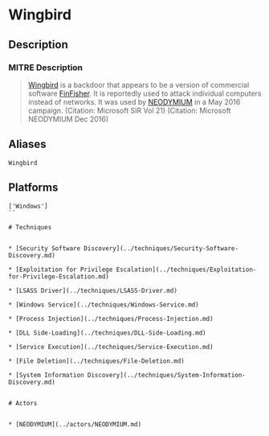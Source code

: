 
# Wingbird

## Description

### MITRE Description

> [Wingbird](https://attack.mitre.org/software/S0176) is a backdoor that appears to be a version of commercial software [FinFisher](https://attack.mitre.org/software/S0182). It is reportedly used to attack individual computers instead of networks. It was used by [NEODYMIUM](https://attack.mitre.org/groups/G0055) in a May 2016 campaign. (Citation: Microsoft SIR Vol 21) (Citation: Microsoft NEODYMIUM Dec 2016)

## Aliases

```
Wingbird
```

## Platforms

```
['Windows']
``

# Techniques


* [Security Software Discovery](../techniques/Security-Software-Discovery.md)

* [Exploitation for Privilege Escalation](../techniques/Exploitation-for-Privilege-Escalation.md)
    
* [LSASS Driver](../techniques/LSASS-Driver.md)
    
* [Windows Service](../techniques/Windows-Service.md)
    
* [Process Injection](../techniques/Process-Injection.md)
    
* [DLL Side-Loading](../techniques/DLL-Side-Loading.md)
    
* [Service Execution](../techniques/Service-Execution.md)
    
* [File Deletion](../techniques/File-Deletion.md)
    
* [System Information Discovery](../techniques/System-Information-Discovery.md)
    

# Actors


* [NEODYMIUM](../actors/NEODYMIUM.md)

